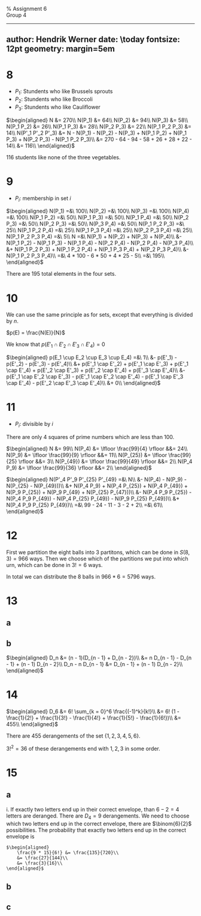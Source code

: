 % Assignment 6\
	Group 4

---
author: Hendrik Werner
date: \today
fontsize: 12pt
geometry: margin=5em
---

# 8
* $P_1$: Stundents who like Brussels sprouts
* $P_2$: Stundents who like Broccoli
* $P_3$: Stundents who like Cauliflower

$\begin{aligned}
	N &= 270\\
	N(P_1) &= 64\\
	N(P_2) &= 94\\
	N(P_3) &= 58\\
	N(P_1 P_2) &= 26\\
	N(P_1 P_3) &= 28\\
	N(P_2 P_3) &= 22\\
	N(P_1 P_2 P_3) &= 14\\
	N(P'_1 P'_2 P'_3) &= N - N(P_1) - N(P_2) - N(P_3) + N(P_1 P_2) + N(P_1 P_3) + N(P_2 P_3) - N(P_1 P_2 P_3)\\
	&= 270 - 64 - 94 - 58 + 26 + 28 + 22 - 14\\
	&= 116\\
\end{aligned}$

116 students like none of the three vegetables.

# 9
* $P_i$: membership in set $i$

$\begin{aligned}
	N(P_1) =&\ 100\\
	N(P_2) =&\ 100\\
	N(P_3) =&\ 100\\
	N(P_4) =&\ 100\\
	N(P_1 P_2) =&\ 50\\
	N(P_1 P_3) =&\ 50\\
	N(P_1 P_4) =&\ 50\\
	N(P_2 P_3) =&\ 50\\
	N(P_2 P_3) =&\ 50\\
	N(P_3 P_4) =&\ 50\\
	N(P_1 P_2 P_3) =&\ 25\\
	N(P_1 P_2 P_4) =&\ 25\\
	N(P_1 P_3 P_4) =&\ 25\\
	N(P_2 P_3 P_4) =&\ 25\\
	N(P_1 P_2 P_3 P_4) =&\ 5\\
	N =&\ N(P_1) + N(P_2) + N(P_3) + N(P_4)\\
	&- N(P_1 P_2) - N(P_1 P_3) - N(P_1 P_4) - N(P_2 P_4) - N(P_2 P_4) - N(P_3 P_4)\\
	&+ N(P_1 P_2 P_3) + N(P_1 P_2 P_4) + N(P_1 P_3 P_4) + N(P_2 P_3 P_4)\\
	&- N(P_1 P_2 P_3 P_4)\\
	=&\ 4 * 100 - 6 * 50 + 4 * 25 - 5\\
	=&\ 195\\
\end{aligned}$

There are 195 total elements in the four sets.

# 10
We can use the same principle as for sets, except that everything is divided by $n$.

$p(E) = \frac{N(E)}{N}$

We know that $p(E'_1 \cap E'_2 \cap E'_3 \cap E'_4) = 0$

$\begin{aligned}
	p(E_1 \cup E_2 \cup E_3 \cup E_4) =&\ 1\\
	&- p(E'_1) - p(E'_2) - p(E'_3) - p(E'_4)\\
	&+ p(E'_1 \cap E'_2) + p(E'_1 \cap E'_3) + p(E'_1 \cap E'_4) + p(E'_2 \cap E'_3) + p(E'_2 \cap E'_4) + p(E'_3 \cap E'_4)\\
	&- p(E'_1 \cap E'_2 \cap E'_3) - p(E'_1 \cap E'_2 \cap E'_4) - p(E'_1 \cap E'_3 \cap E'_4) - p(E'_2 \cap E'_3 \cap E'_4)\\
	&+ 0\\
\end{aligned}$

# 11
* $P_i$: divisible by $i$

There are only 4 squares of prime numbers which are less than 100.

$\begin{aligned}
	N &= 99\\
	N(P_4) &= \lfloor \frac{99}{4} \rfloor &&= 24\\
	N(P_9) &= \lfloor \frac{99}{9} \rfloor &&= 11\\
	N(P_{25}) &= \lfloor \frac{99}{25} \rfloor &&= 3\\
	N(P_{49}) &= \lfloor \frac{99}{49} \rfloor &&= 2\\
	N(P_4 P_9) &= \lfloor \frac{99}{36} \rfloor &&= 2\\
\end{aligned}$

$\begin{aligned}
	N(P'_4 P'_9 P'_{25} P'_{49} =&\ N\\
	&- N(P_4) - N(P_9) - N(P_{25} - N(P_{49}))\\
	&+ N(P_4 P_9) + N(P_4 P_{25}) + N(P_4 P_{49}) + N(P_9 P_{25}) + N(P_9 P_{49} + N(P_{25} P_{47}))\\
	&- N(P_4 P_9 P_{25}) - N(P_4 P_9 P_{49}) - N(P_4 P_{25} P_{49}) - N(P_9 P_{25} P_{49})\\
	&+ N(P_4 P_9 P_{25} P_{49})\\
	=&\ 99 - 24 - 11 - 3 - 2 + 2\\
	=&\ 61\\
\end{aligned}$

# 12
First we partition the eight balls into 3 partitons, which can be done in $S(8, 3) = 966$ ways. Then we choose which of the partitions we put into which urn, which can be done in $3! = 6$ ways.

In total we can distribute the 8 balls in $966 * 6 = 5796$ ways.

# 13
## a
## b
$\begin{aligned}
	D_n &= (n - 1)(D_{n - 1} + D_{n - 2})\\
	&= n D_{n - 1} - D_{n - 1} + (n - 1) D_{n - 2}\\
	D_n - n D_{n - 1} &= D_{n - 1} + (n - 1) D_{n - 2}\\
\end{aligned}$

# 14
$\begin{aligned}
	D_6 &= 6! \sum_{k = 0}^6 \frac{(-1)^k}{k!}\\
	&= 6! (1 - \frac{1}{2!} + \frac{1}{3!} - \frac{1}{4!} + \frac{1}{5!} - \frac{1}{6!})\\
	&= 455\\
\end{aligned}$

There are 455 derangements of the set $\{1, 2, 3, 4, 5, 6\}$.

$3!^2 = 36$ of these derangements end with $1, 2, 3$ in some order.

# 15
## a
i. If exactly two letters end up in their correct envelope, than $6 - 2 = 4$ letters are deranged. There are $D_4 = 9$ derangements. We need to choose which two letters end up in the correct envelope, there are $\binom{6}{2}$ possibilities. The probability that exactly two letters end up in the correct envelope is

	$\begin{aligned}
		\frac{9 * 15}{6!} &= \frac{135}{720}\\
		&= \frac{27}{144}\\
		&= \frac{3}{16}\\
	\end{aligned}$

## b
## c
